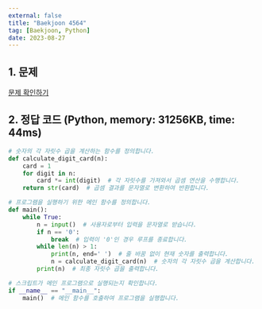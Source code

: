 ```yaml
---
external: false
title: "Baekjoon 4564"
tag: [Baekjoon, Python]
date: 2023-08-27
---
```


## 1. 문제

[문제 확인하기](https://www.acmicpc.net/problem/4564)

## 2. 정답 코드 (Python, memory: 31256KB, time: 44ms)

```python
# 숫자의 각 자릿수 곱을 계산하는 함수를 정의합니다.
def calculate_digit_card(n):
    card = 1
    for digit in n:
        card *= int(digit)  # 각 자릿수를 가져와서 곱셈 연산을 수행합니다.
    return str(card)  # 곱셈 결과를 문자열로 변환하여 반환합니다.

# 프로그램을 실행하기 위한 메인 함수를 정의합니다.
def main():
    while True:
        n = input()  # 사용자로부터 입력을 문자열로 받습니다.
        if n == '0':
            break  # 입력이 '0'인 경우 루프를 종료합니다.
        while len(n) > 1:
            print(n, end=' ')  # 줄 바꿈 없이 현재 숫자를 출력합니다.
            n = calculate_digit_card(n)  # 숫자의 각 자릿수 곱을 계산합니다.
        print(n)  # 최종 자릿수 곱을 출력합니다.

# 스크립트가 메인 프로그램으로 실행되는지 확인합니다.
if __name__ == "__main__":
    main()  # 메인 함수를 호출하여 프로그램을 실행합니다.
```
